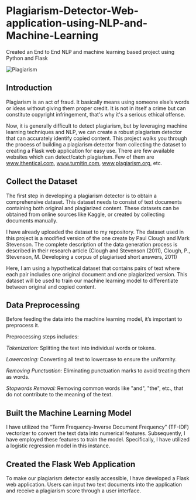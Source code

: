 # Plagiarism-Detector-Web-application-using-NLP-and-Machine-Learning
Created an End to End NLP and machine learning based project using Python and Flask


![Plagiarism](https://github.com/user-attachments/assets/0d6261ed-0268-4a71-9674-df528b349945)


## Introduction
Plagiarism is an act of fraud. It basically means using someone else’s words or ideas without giving them proper credit. It is not in itself a crime but can constitute copyright infringement, that's why it's a serious ethical offense. 

                    
Now, it is generally difficult to detect plagiarism, but by leveraging machine learning techniques and NLP, we can create a robust plagiarism detector that can accurately identify copied content. This project walks you through the process of building a plagiarism detector from collecting the dataset to creating a Flask web application for easy use.
There are few available websites which can detect/catch plagiarism. Few of them are www.ithentical.com, www.turnitin.com, www.plagiarism.org, etc.

## Collect the Dataset
The first step in developing a plagiarism detector is to obtain a comprehensive dataset. This dataset needs to consist of text documents containing both original and plagiarized content. These datasets can be obtained from online sources like Kaggle, or created by collecting documents manually.

I have already uploaded the dataset to my repository.
The dataset used in this project is a modified version of the one create by Paul Clough and Mark Stevenson. The complete description of the data generation process is described in their research article (Clough and Stevenson (2011), Clough, P., Stevenson, M. Developing a corpus of plagiarised short answers, 2011)

Here, I am using a hypothetical dataset that contains pairs of text where each pair includes one original document and one plagiarized version. This dataset will be used to train our machine learning model to differentiate between original and copied content.

## Data Preprocessing
Before feeding the data into the machine learning model, it’s important to preprocess it. 

Preprocessing steps includes:

*Tokenization:* Splitting the text into individual words or tokens.

*Lowercasing:* Converting all text to lowercase to ensure the uniformity.

*Removing Punctuation:* Eliminating punctuation marks to avoid treating them as words.

*Stopwords Removal:* Removing common words like "and", "the", etc., that do not contribute to the meaning of the text.


## Built the Machine Learning Model
I have utilized the “Term Frequency-Inverse Document Frequency” (TF-IDF) vectorizer to convert the text data into numerical features. Subsequently, I have employed these features to train the model. Specifically, I have utilized a logistic regression model in this instance.

## Created the Flask Web Application
To make our plagiarism detector easily accessible, I have developed a Flask web application. Users can input two text documents into the application and receive a plagiarism score through a user interface.




